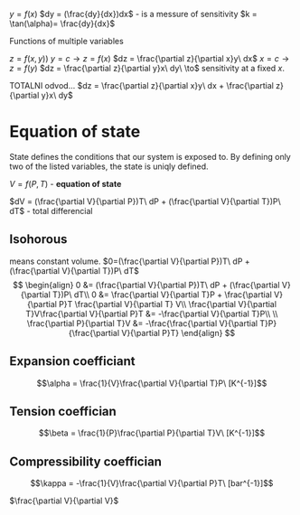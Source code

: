 $y = f(x)$
$dy = (\frac{dy}{dx})dx$ - is a messure of sensitivity
$k = \tan(\alpha)= \frac{dy}{dx}$

Functions of multiple variables

$z = f(x,y))$
$y = c \to z = f(x)$
$dz = \frac{\partial z}{\partial x}y\ dx$
$x = c \to z = f(y)$
$dz = \frac{\partial z}{\partial y}x\ dy\ \to$ sensitivity at a fixed $x$.

TOTALNI odvod...
$dz = \frac{\partial z}{\partial x}y\ dx + \frac{\partial z}{\partial y}x\ dy$


# Equation of state

State defines the conditions that our system is exposed to.
By defining only two of the listed variables, the state is uniqly defined.

$V = f(P,T)$ - **equation of state**

$dV = (\frac{\partial V}{\partial P})T\ dP + (\frac{\partial V}{\partial T})P\ dT$ - total differencial

## Isohorous
means constant volume.
$0=(\frac{\partial V}{\partial P})T\ dP + (\frac{\partial V}{\partial T})P\ dT$
$$
\begin{align}
0 &= (\frac{\partial V}{\partial P})T\ dP + (\frac{\partial V}{\partial T})P\ dT\\
0 &= \frac{\partial V}{\partial T}P + \frac{\partial V}{\partial P}T \frac{\partial V}{\partial T} V\\
\frac{\partial V}{\partial T}V\frac{\partial V}{\partial P}T &= -\frac{\partial V}{\partial T}P\\
\\
\frac{\partial P}{\partial T}V &= -\frac{\frac{\partial V}{\partial T}P}{\frac{\partial V}{\partial P}T}
\end{align}
$$


## Expansion coefficiant
$$\alpha = \frac{1}{V}\frac{\partial V}{\partial T}P\ [K^{-1}]$$
## Tension coeffician
$$\beta = \frac{1}{P}\frac{\partial P}{\partial T}V\ [K^{-1}]$$
## Compressibility coeffician
$$\kappa = -\frac{1}{V}\frac{\partial V}{\partial P}T\ [bar^{-1}]$$

$\frac{\partial V}{\partial V}$